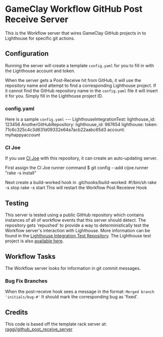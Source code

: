 # GameClay Workflow GitHub Post Receive Server
This is the Workflow server that wires GameClay GitHub projects in to Lighthouse
for specific git actions.

## Configuration
Running the server will create a template `config.yaml` for you to fill in with the 
Lighthouse account and token.

When the server gets a Post-Receive hit from GitHub, it will use the repository name 
and attempt to find a corresponding Lighthouse project. If it cannot find the GitHub
repository name in the `config.yaml` file it will insert it for you. Simply fill in
the Lighthouse project ID.

### config.yaml
Here is a sample `config.yaml`
    --- 
    LighthouseIntegrationTest: 
      lighthouse_id: 123456
    AnotherGitHubRepository: 
      lighthouse_id: 987654
    lighthouse: 
      token: 71c6c325c4c3d631d09332e64a7acb22aabc65d3
      account: myhappyaccount

### CI Joe
If you use [CI Joe](http://github.com/defunkt/cijoe) with this repository, it can create an auto-updating server.

First assign the CI Joe runner command
    $ git config --add cijoe.runner "rake -s install"

Next create a build-worked hook in .git/hooks/build-worked:
    #!/bin/sh
    rake -s stop
    rake -s start
This will restart the Workflow Post Receieve Hook

## Testing
This server is tested using a public GitHub repository which contains instances of all of workflow events that this server should detect. The repository gets 'repushed' to provide a way to deterministically test the Workflow server's interaction with Lighthouse. More information can be found in the [Lighthouse Integration Test Repository](http://github.com/ZeroStride/LighthouseIntegrationTest). The Lighthouse test project is also [available here](http://gameclay.lighthouseapp.com/projects/47141-workflow-test).

## Workflow Tasks
The Workflow server looks for information in git commit messages.

### Bug Fix Branches
When the post-receive hook sees a message in the format: `Merged branch 'initials/bug-#'` It should mark the corresponding bug as 'fixed'.

## Credits
This code is based off the template rack server at: [raggi/github_post_receive_server](http://github.com/raggi/github_post_receive_server/)